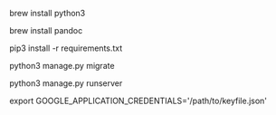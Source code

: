 brew install python3

brew install pandoc

pip3 install -r requirements.txt

python3 manage.py migrate

python3 manage.py runserver


export GOOGLE_APPLICATION_CREDENTIALS='/path/to/keyfile.json'